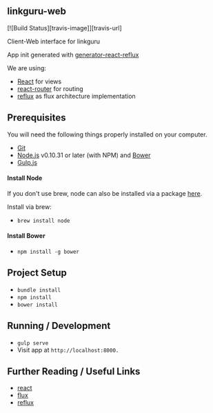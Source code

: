 ## linkguru-web
[![Build Status][travis-image]][travis-url]

Client-Web interface for linkguru

App init generated with [generator-react-reflux](https://github.com/tfaga/generator-react-reflux)

We are using:

* [React](https://github.com/facebook/react) for views
* [react-router](https://github.com/rackt/react-router) for routing
* [reflux](https://github.com/spoike/refluxjs) as flux architecture implementation

## Prerequisites

You will need the following things properly installed on your computer.

* [Git](http://git-scm.com/)
* [Node.js](http://nodejs.org/) v0.10.31 or later (with NPM) and [Bower](http://bower.io/)
* [Gulp.js](http://gulpjs.com/)

#### Install Node

If you don't use brew, node can also be installed via a package [here](http://nodejs.org/download/).

Install via brew:

* `brew install node`

#### Install Bower

* `npm install -g bower`

## Project Setup

* `bundle install`
* `npm install`
* `bower install`

## Running / Development

* `gulp serve`
* Visit app at `http://localhost:8000.`

## Further Reading / Useful Links

* [react](http://facebook.github.io/react/)
* [flux](http://facebook.github.io/flux/docs/overview.html)
* [reflux](http://spoike.ghost.io/deconstructing-reactjss-flux/)
